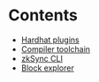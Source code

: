 # Contents

- [Hardhat plugins](./hardhat/)
- [Compiler toolchain](./compiler-toolchain/)
- [zkSync CLI](./tools/zksync-cli/)
- [Block explorer](./tools/block-explorer/)
